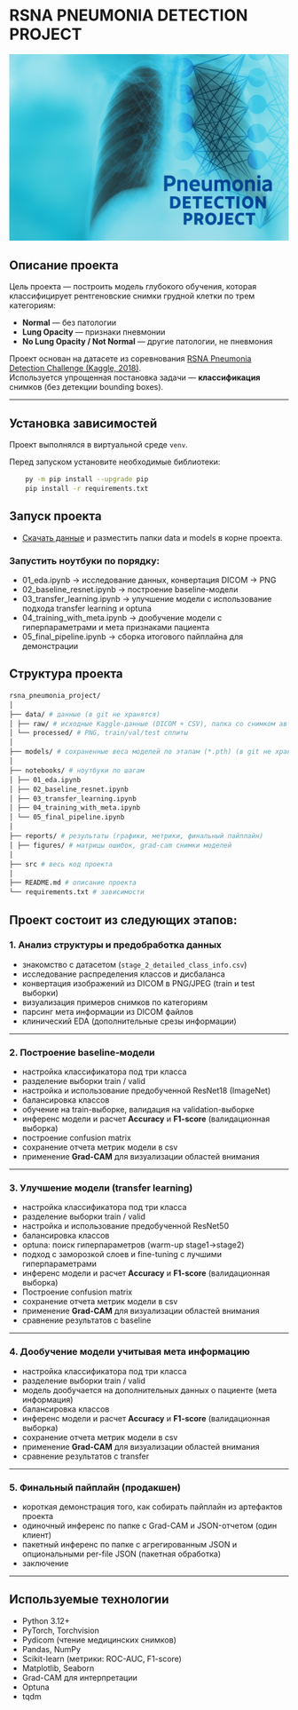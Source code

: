 # RSNA PNEUMONIA DETECTION PROJECT

![](images/image_for_readme_project.png)

## Описание проекта

Цель проекта — построить модель глубокого обучения, которая классифицирует рентгеновские снимки грудной клетки по трем категориям:  
- **Normal** — без патологии  
- **Lung Opacity** — признаки пневмонии  
- **No Lung Opacity / Not Normal** — другие патологии, не пневмония  

Проект основан на датасете из соревнования [RSNA Pneumonia Detection Challenge (Kaggle, 2018)](https://www.kaggle.com/c/rsna-pneumonia-detection-challenge).  
Используется упрощенная постановка задачи — **классификация** снимков (без детекции bounding boxes).  

---

## Установка зависимостей

Проект выполнялся в виртуальной среде `venv`.

Перед запуском установите необходимые библиотеки:

```bash
    py -m pip install --upgrade pip
    pip install -r requirements.txt
```

## Запуск проекта

- [Скачать данные](https://disk.yandex.ru/d/se8unO6X9aZV0Q) и разместить папки data и models в корне проекта.

### Запустить ноутбуки по порядку:

- 01_eda.ipynb -> исследование данных, конвертация DICOM -> PNG
- 02_baseline_resnet.ipynb -> построение baseline-модели
- 03_transfer_learning.ipynb -> улучшение модели с использование подхода transfer learning и optuna
- 04_training_with_meta.ipynb -> дообучение модели с гиперпараметрами и мета признаками пациента
- 05_final_pipeline.ipynb -> сборка итогового пайплайна для демонстрации

## Структура проекта

```bash
rsna_pneumonia_project/
│
├── data/ # данные (в git не хранятся)
│ ├── raw/ # исходные Kaggle-данные (DICOM + CSV), папка со снимком автора
│ └── processed/ # PNG, train/val/test сплиты
│
├── models/ # сохраненные веса моделей по этапам (*.pth) (в git не хранятся)
│
├── notebooks/ # ноутбуки по шагам
│ ├── 01_eda.ipynb
│ ├── 02_baseline_resnet.ipynb
│ ├── 03_transfer_learning.ipynb
│ ├── 04_training_with_meta.ipynb
│ └── 05_final_pipeline.ipynb
│
├── reports/ # результаты (графики, метрики, финальный пайплайн)
│ ├── figures/ # матрицы ошибок, grad-cam снимки моделей
│
├── src # весь код проекта
│
├── README.md # описание проекта
└── requirements.txt # зависимости
```

## Проект состоит из следующих этапов:

### 1. Анализ структуры и предобработка данных
- знакомство с датасетом (`stage_2_detailed_class_info.csv`)
- исследование распределения классов и дисбаланса
- конвертация изображений из DICOM в PNG/JPEG (train и test выборки)
- визуализация примеров снимков по категориям
- парсинг мета информации из DICOM файлов
- клинический EDA (дополнительные срезы информации)

---

### 2. Построение baseline-модели
- настройка классификатора под три класса
- разделение выборки train / valid
- настройка и использование предобученной ResNet18 (ImageNet)
- балансировка классов
- обучение на train-выборке, валидация на validation-выборке
- инференс модели и расчет **Accuracy** и **F1-score** (валидационная выборка)
- построение confusion matrix
- сохранение отчета метрик модели в csv
- применение **Grad-CAM** для визуализации областей внимания

---

### 3. Улучшение модели (transfer learning)
- настройка классификатора под три класса
- разделение выборки train / valid
- настройка и использование предобученной ResNet50
- балансировка классов
- optuna: поиск гиперпараметров (warm-up stage1->stage2)
- подход с заморозкой слоев и fine-tuning с лучшими гиперпараметрами
- инференс модели и расчет **Accuracy** и **F1-score** (валидационная выборка)
- Построение confusion matrix
- сохранение отчета метрик модели в csv
- применение **Grad-CAM** для визуализации областей внимания
- сравнение результатов с baseline

---

### 4. Дообучение модели учитывая мета информацию
- настройка классификатора под три класса
- разделение выборки train / valid
- модель дообучается на дополнительных данных о пациенте (мета информация)
- балансировка классов
- инференс модели и расчет **Accuracy** и **F1-score** (валидационная выборка)
- сохранение отчета метрик модели в csv
- применение **Grad-CAM** для визуализации областей внимания
- сравнение результатов с transfer

---

### 5. Финальный пайплайн (продакшен)
- короткая демонстрация того, как собирать пайплайн из артефактов проекта
- одиночный инференс по папке с Grad-CAM и JSON-отчетом (один клиент)
- пакетный инференс по папке с агрегированным JSON и опциональными per-file JSON (пакетная обработка)
- заключение

---

## Используемые технологии
- Python 3.12+
- PyTorch, Torchvision
- Pydicom (чтение медицинских снимков)
- Pandas, NumPy
- Scikit-learn (метрики: ROC-AUC, F1-score)  
- Matplotlib, Seaborn
- Grad-CAM для интерпретации
- Optuna
- tqdm
